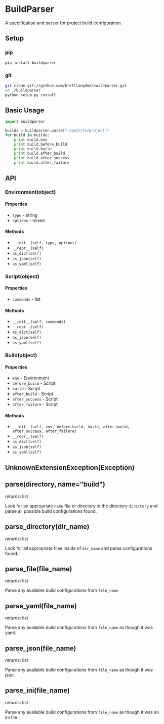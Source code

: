 BuildParser
===========

A [specification](SPECIFICATION.md) and parser for project build configuration.

## Setup

### pip
```bash
pip install buildparser
````

### git
```bash
git clone git://github.com/brettlangdon/buildparser.git
cd ./buildparser
python setup.py install
```

## Basic Usage

```python
import buildparser

builds = buildparser.parse("./path/to/project")
for build in builds:
    print build.env
    print build.before_build
    print build.build
    print build.after_build
    print build.after_success
    print build.after_failure
```

## API

### Environment(object)
#### Properties
* `type` - string
* `options` - mixed

#### Methods
* `__init__(self, type, options)`
* `__repr__(self)`
* `as_dict(self)`
* `as_json(self)`
* `as_yaml(self)`

### Script(object)
#### Properties
* `commands` - list

#### Methods
* `__init__(self, commands)`
* `__repr__(self)`
* `as_dict(self)`
* `as_json(self)`
* `as_yaml(self)`

### Build(object)
#### Properties
* `env` - Environment
* `before_build` - Script
* `build` - Script
* `after_build` - Script
* `after_success` - Script
* `after_failure` - Script

#### Methods
* `__init__(self, env, before_build, build, after_build, after_success, after_failure)`
* `__repr__(self)`
* `as_dict(self)`
* `as_json(self)`
* `as_yaml(self)`

## UnknownExtensionException(Exception)

## parse(directory, name="build")
*returns*: list

Look for an appropriate `name` file or directory in the directory `directory`
and parse all possible build configurations found.

## parse_directory(dir_name)
*returns*: list

Look for all appropriate files inside of `dir_name` and parse configurations found.

## parse_file(file_name)
*returns*: list

Parse any available build configurations from `file_name`

## parse_yaml(file_name)
*returns*: list

Parse any available build configurations from `file_name` as though it was yaml.

## parse_json(file_name)
*returns*: list

Parse any available build configurations from `file_name` as though it was json.

## parse_ini(file_name)
*returns*: list

Parse any available build configurations from `file_name` as though it was an ini file.
